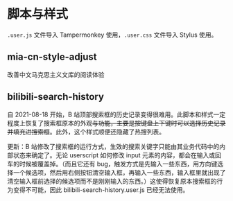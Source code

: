 # 脚本与样式

`.user.js` 文件导入 Tampermonkey 使用，`.user.css` 文件导入 Stylus 使用。

## mia-cn-style-adjust

改善中文马克思主义文库的阅读体验

## bilibili-search-history

自 2021-08-18 开始，B 站顶部搜索框的历史记录变得很难用。此脚本和样式一定程度上恢复了搜索框原本的外观~~与功能，主要是按键盘上下键时可以选择历史记录并填充进搜索框~~。此外，这个样式顺便还隐藏了热搜列表。

更新：B 站修改了搜索框的运行方式，生效的搜索关键字只能由其业务代码中的内部状态来确定了。无论 userscript 如何修改 input 元素的内容，都会在输入或回车的时候被覆盖掉。（而且它还有 bug，触发方式是先输入一些东西，用方向键选择一个候选项，然后用右侧按钮清空输入框，再输入一些东西，输入框里就出现了清空输入框前选择的候选项而不是刚刚输入的东西。）这使得恢复原本搜索框的行为变得不可能，因此 bilibili-search-history.user.js 已经无法使用。
